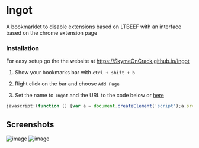 # Ingot
A bookmarklet to disable extensions based on LTBEEF with an interface based on the chrome extension page

### Installation
For easy setup go the the website at https://SkymeOnCrack.github.io/Ingot

1. Show your bookmarks bar with `ctrl + shift + b`

2. Right click on the bar and choose `Add Page`

3. Set the name to `Ingot` and the URL to the code below or [here](https://github.com/FogNetwork/Ingot/blob/main/bookmarklet.js)

```js
javascript:(function () {var a = document.createElement('script');a.src = 'https://cdn.jsdelivr.net/gh/FogNetwork/Ingot/ingot.min.js';document.body.appendChild(a);}())
```

## Screenshots
![image](https://user-images.githubusercontent.com/81875430/192154755-0f3c4ad5-0637-445a-b928-5e78a3b33a55.png)
![image](https://user-images.githubusercontent.com/81875430/192154766-49dfa5b1-11a8-4bb0-b4cb-5ac01301a8b0.png)
